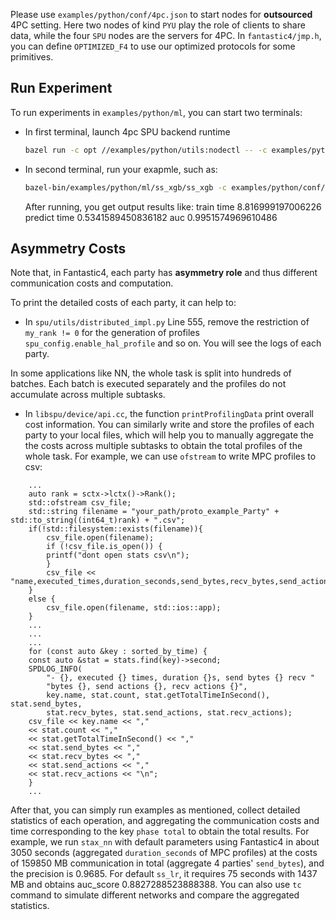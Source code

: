 Please use `examples/python/conf/4pc.json` to start nodes for **outsourced** 4PC setting. Here two nodes of kind `PYU` play the role of clients to share data, while the four `SPU` nodes are the servers for 4PC. In `fantastic4/jmp.h`, you can define `OPTIMIZED_F4` to use our optimized protocols for some primitives.

## Run Experiment
To run experiments in `examples/python/ml`, you can start two terminals:
- In first terminal, launch 4pc SPU backend runtime
    ```sh
    bazel run -c opt //examples/python/utils:nodectl -- -c examples/python/conf/4pc.json up
    ```
- In second terminal, run your exapmle, such as:

    ```sh
    bazel-bin/examples/python/ml/ss_xgb/ss_xgb -c examples/python/conf/4pc.json
    ```
    After running, you get output results like: 
    train time 8.816999197006226
    predict time 0.5341589450836182
    auc 0.9951574969610486

## Asymmetry Costs
Note that, in Fantastic4, each party has **asymmetry role** and thus different communication costs and computation.

To print the detailed costs of each party, it can help to:

- In `spu/utils/distributed_impl.py` Line 555, remove the restriction of `my_rank != 0` for the generation of profiles `spu_config.enable_hal_profile` and so on. You will see the logs of each party.

In some applications like NN, the whole task is split into hundreds of batches. Each batch is executed separately and the profiles do not accumulate across multiple subtasks.

- In `libspu/device/api.cc`, the function `printProfilingData` print overall cost information. You can similarly write and store the profiles of each party to your local files, which will help you to manually aggregate the the costs across multiple subtasks to obtain the total profiles of the whole task.
For example, we can use `ofstream` to write MPC profiles to csv:
```
    ...
    auto rank = sctx->lctx()->Rank();
    std::ofstream csv_file;
    std::string filename = "your_path/proto_example_Party" + std::to_string((int64_t)rank) + ".csv";
    if(!std::filesystem::exists(filename)){
        csv_file.open(filename);
        if (!csv_file.is_open()) {
        printf("dont open stats csv\n");
        }
        csv_file << "name,executed_times,duration_seconds,send_bytes,recv_bytes,send_actions,recv_actions\n";
    }
    else {
        csv_file.open(filename, std::ios::app);
    }
    ...
    ...
    ...
    for (const auto &key : sorted_by_time) {
    const auto &stat = stats.find(key)->second;
    SPDLOG_INFO(
        "- {}, executed {} times, duration {}s, send bytes {} recv "
        "bytes {}, send actions {}, recv actions {}",
        key.name, stat.count, stat.getTotalTimeInSecond(), stat.send_bytes,
        stat.recv_bytes, stat.send_actions, stat.recv_actions);
    csv_file << key.name << ","
    << stat.count << ","
    << stat.getTotalTimeInSecond() << ","
    << stat.send_bytes << ","
    << stat.recv_bytes << ","
    << stat.send_actions << ","
    << stat.recv_actions << "\n";
    }
    ...
```
After that, you can simply run examples as mentioned, collect detailed statistics of each operation, and aggregating the communication costs and time corresponding to the key `phase total` to obtain the total results. For example, we run `stax_nn` with default parameters using Fantastic4 in about 3050 seconds (aggregated `duration_seconds` of MPC profiles) at the costs of 159850
MB communication in total (aggregate 4 parties' `send_bytes`), and the precision is 0.9685. For default `ss_lr`, it requires 75 seconds with 1437 MB and obtains auc_score 0.8827288523888388. You can also use `tc` command to simulate different networks and compare the aggregated statistics.

